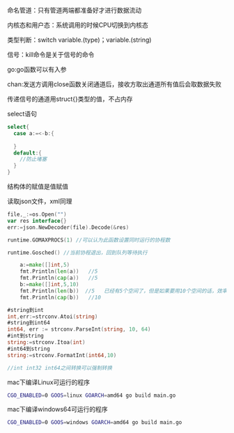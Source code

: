 命名管道：只有管道两端都准备好才进行数据流动

内核态和用户态：系统调用的时候CPU切换到内核态

类型判断：switch variable.(type)；variable.(string)

信号：kill命令是关于信号的命令

go:go函数可以有入参

chan:发送方调用close函数关闭通道后，接收方取出通道所有值后会取数据失败

传递信号的通道用struct{}类型的值，不占内存

select语句

```go
select{
  case a:=<-b:{
    
  }
  default:{
    //防止堵塞
  }
}
```

结构体的赋值是值赋值

读取json文件，xml同理

```go
file,_:=os.Open("")
var res interface{}
err:=json.NewDecoder(file).Decode(&res)

```

```go
runtime.GOMAXPROCS(1) //可以认为此函数设置同时运行的协程数
```

```go
runtime.Gosched() //当前协程退出，回到队列等待执行
```

```go
	a:=make([]int,5)
	fmt.Println(len(a))   //5
	fmt.Println(cap(a))   //5
	b:=make([]int,5,10)
	fmt.Println(len(b))  //5   已经有5个空间了，但是如果要用10个空间的话，效率更高
	fmt.Println(cap(b))   //10
```

```go
#string到int
int,err:=strconv.Atoi(string)
#string到int64
int64, err := strconv.ParseInt(string, 10, 64)
#int到string
string:=strconv.Itoa(int)
#int64到string
string:=strconv.FormatInt(int64,10)

//int int32 int64之间转换可以强制转换
```

mac下编译Linux可运行的程序

```bash
CGO_ENABLED=0 GOOS=linux GOARCH=amd64 go build main.go
```

mac下编译windows64可运行的程序

```bash
CGO_ENABLED=0 GOOS=windows GOARCH=amd64 go build main.go
```

